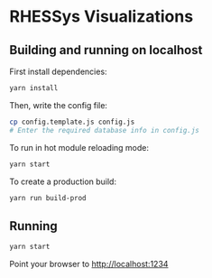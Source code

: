 # RHESSys Visualizations

## Building and running on localhost

First install dependencies:

```sh
yarn install
```

Then, write the config file:

```sh
cp config.template.js config.js
# Enter the required database info in config.js
```

To run in hot module reloading mode:

```sh
yarn start
```

To create a production build:

```sh
yarn run build-prod
```

## Running

```sh
yarn start
```

Point your browser to <http://localhost:1234>